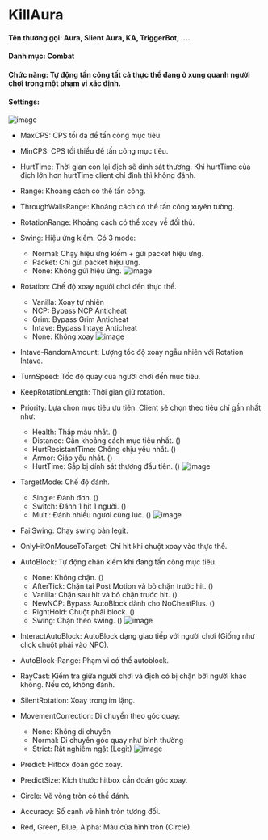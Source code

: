 # KillAura

#### Tên thường gọi: Aura, Slient Aura, KA, TriggerBot, ....
#### Danh mục: Combat
#### Chức năng: Tự động tấn công tất cả thực thể đang ở xung quanh người chơi trong một phạm vi xác định.
#### Settings: 
![image](https://github.com/n0td1n0kh0a/docs-cheating2/assets/152876934/8ec7ebea-944e-44d1-8b86-605663cd2354)

- MaxCPS: CPS tối đa để tấn công mục tiêu.
- MinCPS: CPS tối thiểu để tấn công mục tiêu.
- HurtTime: Thời gian còn lại địch sẽ dính sát thương. Khi hurtTime của địch lớn hơn hurtTime client chỉ định thì không đánh.
- Range: Khoảng cách có thể tấn công.
- ThroughWallsRange: Khoảng cách có thể tấn công xuyên tường.
- RotationRange: Khoảng cách có thể xoay về đối thủ.
- Swing: Hiệu ứng kiếm. Có 3 mode:
  + Normal: Chạy hiệu ứng kiếm + gửi packet hiệu ứng.
  + Packet: Chỉ gửi packet hiệu ứng.
  + None: Không gửi hiệu ứng.
    ![image](https://github.com/n0td1n0kh0a/docs-cheating2/assets/152876934/b1a838f8-029a-4b67-a46c-01ff009ad752)

- Rotation: Chế độ xoay người chơi đến thực thể.
  + Vanilla: Xoay tự nhiên
  + NCP: Bypass NCP Anticheat
  + Grim: Bypass Grim Anticheat
  + Intave: Bypass Intave Anticheat 
  + None: Không xoay
    ![image](https://github.com/n0td1n0kh0a/docs-cheating2/assets/152876934/17f12d12-3f69-4054-b802-4655c48df015)

- Intave-RandomAmount: Lượng tốc độ xoay ngẫu nhiên với Rotation Intave.
- TurnSpeed: Tốc độ quay của người chơi đến mục tiêu.
- KeepRotationLength: Thời gian giữ rotation.
- Priority: Lựa chọn mục tiêu ưu tiên. Client sẽ chọn theo tiêu chí gần nhất như:
  + Health: Thấp máu nhất. ()
  + Distance: Gần khoảng cách mục tiêu nhất. ()
  + HurtResistantTime: Chống chịu yếu nhất. ()
  + Armor: Giáp yếu nhất. ()
  + HurtTime: Sắp bị dính sát thương đầu tiên. ()
    ![image](https://github.com/n0td1n0kh0a/docs-cheating2/assets/152876934/081db337-144a-42a5-830f-2f34ed5ea1c4)

- TargetMode: Chế độ đánh.
  + Single: Đánh đơn. ()
  + Switch: Đánh 1 hit 1 người. ()
  + Multi: Đánh nhiều người cùng lúc. ()
  ![image](https://github.com/n0td1n0kh0a/docs-cheating2/assets/152876934/916d8447-f620-40af-9005-9117f3297b00)

- FailSwing: Chạy swing bản legit.
- OnlyHitOnMouseToTarget: Chỉ hit khi chuột xoay vào thực thể.
- AutoBlock: Tự động chặn kiếm khi đang tấn công mục tiêu.
  + None: Không chặn. ()
  + AfterTick: Chặn tại Post Motion và bỏ chặn trước hit. ()
  + Vanilla: Chặn sau hit và bỏ chặn trước hit. ()
  + NewNCP: Bypass AutoBlock dành cho NoCheatPlus. ()
  + RightHold: Chuột phải block. ()
  + Swing: Chặn theo swing. ()
    ![image](https://github.com/n0td1n0kh0a/docs-cheating2/assets/152876934/29f2abf3-1b73-4848-9eb9-c3ad8386802e)

- InteractAutoBlock: AutoBlock dạng giao tiếp với người chơi (Giống như click chuột phải vào NPC).
- AutoBlock-Range: Phạm vi có thể autoblock.
- RayCast: Kiểm tra giữa người chơi và địch có bị chặn bởi người khác không. Nếu có, không đánh.
- SilentRotation: Xoay trong im lặng.
- MovementCorrection: Di chuyển theo góc quay:  
  + None: Không di chuyển
  + Normal: Di chuyển góc quay như bình thường
  + Strict: Rất nghiêm ngặt (Legit)
  ![image](https://github.com/n0td1n0kh0a/docs-cheating2/assets/152876934/2be74fa3-097b-4c67-88e4-2442f6ff02a4)

- Predict: Hitbox đoán góc xoay.
- PredictSize: Kích thước hitbox cần đoán góc xoay.
- Circle: Vẽ vòng tròn có thể đánh.
- Accuracy: Số cạnh vẽ hình tròn tương đối.
- Red, Green, Blue, Alpha: Màu của hình tròn (Circle).
